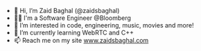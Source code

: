 - 👋 Hi, I’m Zaid Baghal (@zaidsbaghal)
- 👨‍💻 I'm a Software Engineer @Bloomberg
- 👀 I’m interested in code, engineering, music, movies and more!
- 🌱 I’m currently learning WebRTC and C++
- 📫 Reach me on my site www.zaidsbaghal.com

<!---
zaidsbaghal/zaidsbaghal is a ✨ special ✨ repository because its `README.md` (this file) appears on your GitHub profile.
You can click the Preview link to take a look at your changes.
--->
